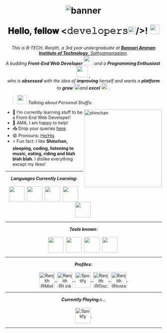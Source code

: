 <h1 align="center">
  <img alt="banner" src="assets/RANJITH.gif" />
  
  𝐇𝐞𝐥𝐥𝐨, 𝐟𝐞𝐥𝐥𝐨𝐰 <𝚍𝚎𝚟𝚎𝚕𝚘𝚙𝚎𝚛𝚜<img src="assets/gifs/Earth.gif" width="24px">/>! <img src="assets/gifs/Hi.gif" width="30px">
</h1>

<p align="center">
  <em>
    This is B-TECH, Ranjith, a 3rd year undergraduate at <a href="https://www.bitsathy.ac.in/"> <b>Bannari Amman Institute of Technology</b>, Sathyamangalam</a>. <br>
    A budding <b>Front-End Web Developer</b> <img src="assets/gifs/Developer.gif" width="30px"> and a <b>Programming Enthusiast</b>&nbsp;<img src="assets/gifs/Designer.gif" width="36px">&nbsp,<br>who is <b>obsessed</b>
    with the idea of <b>improving</b> herself and wants a <b>platform</b> to 
    <b>grow</b> <img src="assets/gifs/Rocket.gif" width="18px">and 
    <b>excel</b> <img src="assets/gifs/Medal.gif" width="20px">&nbsp.
  </em>
</p>
  
> <img src="assets/gifs/star.gif" width="30px">&nbsp;***Talking about Personal Stuffs:***

<img align="right" width=250px alt="shinchan" src="assets/gifs/shinchan.gif" />


-   🌱 I’m currently learning stuff to be a Front-End Web Developer!
-   💬 AMA, I am happy to help!
-   📥 Drop your queries <a target="_blank" href="https://mailhide.io/e/UMMudCqL">here</a>.
-   😄 Pronouns: [He/His](https://pronoun.is/he)
-   ⚡ Fun fact: I like **Shinchan, sleeping, coding, listening to music, eating, riding and blah blah blah**. I dislike everything except my likes!

<hr>


<p align="center">
<i><b>Languages Currently Learning:</b></i> 
  <br><br>
  <img align="center" src="assets/languages/c.svg" width="50px" />&nbsp;
  <img align="center" src="assets/languages/python.svg" width="50px" />&nbsp;
  <img align="center" src="assets/languages/html-5.svg" width="50px" />&nbsp;
  <img align="center" src="assets/languages/css.svg" width="50px" />&nbsp;
  <img align="center" src="assets/languages/cpp.svg" width="50px" />&nbsp;
</p>

<hr>

<p align="center">
<i><b>Tools known:</b></i> 
  <br><br>
  <img align="center" src="assets/tools/word.svg" width="50px" />&nbsp;
  <img align="center" src="assets/tools/excel.svg" width="50px" />&nbsp;
  <img align="center" src="assets/tools/powerpoint.svg" width="50px" />&nbsp;
  <img align="center" src="assets/tools/github.svg" width="50px" />&nbsp;
</p>

<hr>

<p align = "center">
  <i><b>Profiles:</b></i><br><br>
  <a href="mailto:ranjith.cb19@bitsathy.ac.in">
    <img align="center" alt="Ranjith @Mail" width="50px" src="assets/handles/gmail.svg" />&nbsp;
  </a>
  <a href="https://www.linkedin.com/in/ranjith-v-22a5461a1">
    <img align="center" alt="Ranjith @LinkedIN" width="50px" src="assets/handles/linkedin.svg" />&nbsp;
  </a>
  <a href="https://gaana.com">
    <img align="center" alt="Spotify" width="50px" src="assets/handles/gaana.png" />&nbsp;
  </a>
  <a href="https://discord.com/channels/899145213531004988/899145213531004991">
    <img align="center" alt="Ranjith @Discord" width="50px" src="assets/handles/discord.png" />&nbsp;
  </a>
  <a href="https://www.instagram.com/ranju_prin">
    <img align="center" alt="Ranjith @Instagram" width="50px" src="assets/handles/instagram.svg" />&nbsp;
  </a>
</p>

<hr>

<p align="center"> 
  <i><b>Currently Playing🎶...</b></i>
  <br><br>
  <a href="https://gaana.com/playlist/gaanauser98379783-abanx-ranjith-9bqe9yvxby"/>
   <img align="center" alt="Spotify" width="50px" src="assets/handles/gaana.png" />&nbsp; 
  </a>
  <br>

</p>

<hr>
<!-- can't stop myself from editing🤷... -->
